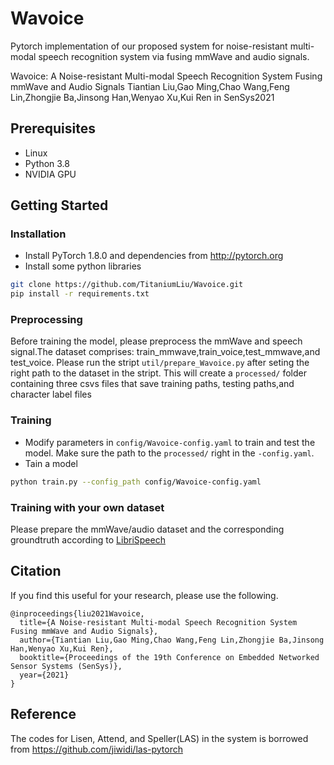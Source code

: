 # Wavoice
Pytorch implementation of our proposed system for noise-resistant multi-modal speech recognition system via fusing mmWave and audio signals.

Wavoice: A Noise-resistant Multi-modal Speech Recognition System Fusing mmWave and Audio Signals
Tiantian Liu,Gao Ming,Chao Wang,Feng Lin,Zhongjie Ba,Jinsong Han,Wenyao Xu,Kui Ren in SenSys2021

## Prerequisites
- Linux
- Python 3.8
- NVIDIA GPU

## Getting Started
### Installation
- Install PyTorch 1.8.0 and dependencies from http://pytorch.org
- Install some python libraries
```bash
git clone https://github.com/TitaniumLiu/Wavoice.git
pip install -r requirements.txt
```
### Preprocessing
Before training the model, please preprocess the mmWave and speech signal.The dataset comprises: train_mmwave,train_voice,test_mmwave,and test_voice. Please run the stript `util/prepare_Wavoice.py` after seting the right path to the dataset in the stript. This will create a `processed/` folder containing three csvs files that save training paths, testing paths,and character label files  

### Training
- Modify parameters in `config/Wavoice-config.yaml` to train and test the model. Make sure the path to the `processed/` right in the `-config.yaml`.
- Tain a model
```bash
python train.py --config_path config/Wavoice-config.yaml
```
### Training with your own dataset
Please prepare the mmWave/audio dataset and the corresponding groundtruth according to [LibriSpeech](https://www.openslr.org/12)

## Citation
If you find this useful for your research, please use the following.
```
@inproceedings{liu2021Wavoice,
  title={A Noise-resistant Multi-modal Speech Recognition System Fusing mmWave and Audio Signals},
  author={Tiantian Liu,Gao Ming,Chao Wang,Feng Lin,Zhongjie Ba,Jinsong Han,Wenyao Xu,Kui Ren}, 
  booktitle={Proceedings of the 19th Conference on Embedded Networked Sensor Systems (SenSys)},
  year={2021}
}
```
## Reference 
The codes for Lisen, Attend, and Speller(LAS) in the system is borrowed from https://github.com/jiwidi/las-pytorch

